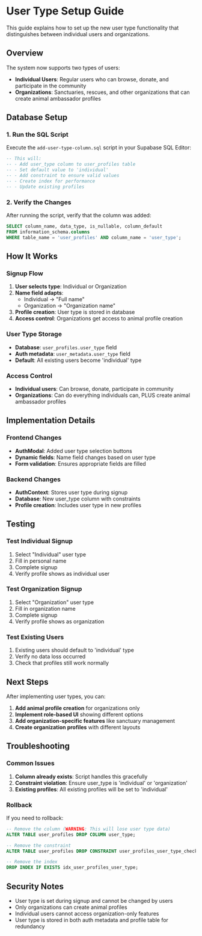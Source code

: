 # User Type Setup Guide

This guide explains how to set up the new user type functionality that distinguishes between individual users and organizations.

## Overview

The system now supports two types of users:
- **Individual Users**: Regular users who can browse, donate, and participate in the community
- **Organizations**: Sanctuaries, rescues, and other organizations that can create animal ambassador profiles

## Database Setup

### 1. Run the SQL Script

Execute the `add-user-type-column.sql` script in your Supabase SQL Editor:

```sql
-- This will:
-- - Add user_type column to user_profiles table
-- - Set default value to 'individual'
-- - Add constraint to ensure valid values
-- - Create index for performance
-- - Update existing profiles
```

### 2. Verify the Changes

After running the script, verify that the column was added:

```sql
SELECT column_name, data_type, is_nullable, column_default
FROM information_schema.columns
WHERE table_name = 'user_profiles' AND column_name = 'user_type';
```

## How It Works

### Signup Flow

1. **User selects type**: Individual or Organization
2. **Name field adapts**: 
   - Individual → "Full name"
   - Organization → "Organization name"
3. **Profile creation**: User type is stored in database
4. **Access control**: Organizations get access to animal profile creation

### User Type Storage

- **Database**: `user_profiles.user_type` field
- **Auth metadata**: `user_metadata.user_type` field
- **Default**: All existing users become 'individual' type

### Access Control

- **Individual users**: Can browse, donate, participate in community
- **Organizations**: Can do everything individuals can, PLUS create animal ambassador profiles

## Implementation Details

### Frontend Changes

- **AuthModal**: Added user type selection buttons
- **Dynamic fields**: Name field changes based on user type
- **Form validation**: Ensures appropriate fields are filled

### Backend Changes

- **AuthContext**: Stores user type during signup
- **Database**: New user_type column with constraints
- **Profile creation**: Includes user type in new profiles

## Testing

### Test Individual Signup

1. Select "Individual" user type
2. Fill in personal name
3. Complete signup
4. Verify profile shows as individual user

### Test Organization Signup

1. Select "Organization" user type
2. Fill in organization name
3. Complete signup
4. Verify profile shows as organization

### Test Existing Users

1. Existing users should default to 'individual' type
2. Verify no data loss occurred
3. Check that profiles still work normally

## Next Steps

After implementing user types, you can:

1. **Add animal profile creation** for organizations only
2. **Implement role-based UI** showing different options
3. **Add organization-specific features** like sanctuary management
4. **Create organization profiles** with different layouts

## Troubleshooting

### Common Issues

1. **Column already exists**: Script handles this gracefully
2. **Constraint violation**: Ensure user_type is 'individual' or 'organization'
3. **Existing profiles**: All existing profiles will be set to 'individual'

### Rollback

If you need to rollback:

```sql
-- Remove the column (WARNING: This will lose user type data)
ALTER TABLE user_profiles DROP COLUMN user_type;

-- Remove the constraint
ALTER TABLE user_profiles DROP CONSTRAINT user_profiles_user_type_check;

-- Remove the index
DROP INDEX IF EXISTS idx_user_profiles_user_type;
```

## Security Notes

- User type is set during signup and cannot be changed by users
- Only organizations can create animal profiles
- Individual users cannot access organization-only features
- User type is stored in both auth metadata and profile table for redundancy
